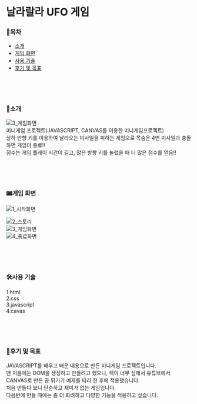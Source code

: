 # 날라랄라 UFO 게임


### 📑목차<br>
- [소개](#user-content-소개)<br>
- [게임 화면](#user-content-게임-화면)<br>
- [사용 기술](#user-content-사용-기술)<br>
- [후기 및 목표](#user-content-후기-및-목표)<br>

<br>
<br>
<br>


### 📣소개<br>
![3_게임화면](https://user-images.githubusercontent.com/41726750/109094601-9cb98580-775d-11eb-9a49-3c859c689078.gif)<br>
미니게임 프로젝트(JAVASCRIPT, CANVAS를 이용한 미니게임프로젝트)<br>
상하 반향 키를 이용하여 날라오는 미사일을 피하는 게임으로 목숨은 4번 미사일과 충돌하면 게임이 종료!!<br>
점수는 게임 플레이 시간이 길고, 많은 방향 키를 눌렀을 때 더 많은 점수를 얻음!!<br>


<br>
<br>
<br>

### 📟게임 화면<br>
![1_시작화면](https://user-images.githubusercontent.com/41726750/108456745-54f5b280-72b4-11eb-848e-5b66c674170e.png)<br>

![2_스토리](https://user-images.githubusercontent.com/41726750/108456750-58893980-72b4-11eb-8209-fc54a2928a53.png)<br>
![3_게임화면](https://user-images.githubusercontent.com/41726750/108456764-6343ce80-72b4-11eb-9f81-5fe8004d468b.png)<br>
![4_종료화면](https://user-images.githubusercontent.com/41726750/108456765-6474fb80-72b4-11eb-876f-8c7680686992.png)

<br>
<br>
<br>



### 🛠사용 기술<br>
1.html <br>
2.css <br>
3.javascript <br>
4.cavas <br>

<br>
<br>
<br>


### 🚩후기 및 목표<br>
JAVASCRIPT를 배우고 배운 내용으로 만든 미니게임 프로젝트입니다.<br>
맨 처음에는 DOM을 생성하고 만들려고 했으나, 렉이 너무 심해서 유튜브에서 CANVAS로 만든 공 튀기기 예제를 따라 한 후에 적용했습니다.<br>
처음 만들다 보니 단순하고 재미가 없는 게임입니다.<br>
다음번에 만들 때에는 좀 더 화려하고 다양한 기능을 적용하고 싶습니다.<br>



